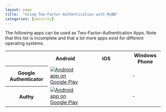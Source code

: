 ```yaml
---
layout: page
title:  "Using Two-Factor-Authentication with MyBB"
categories: [security]
---
```


The following apps can be used as Two-Factor-Authentication Apps. Note that this list is incomplete and that a lot more apps exist for different operating systems.

<table>
	<tr>
		<th></th>
		<th>Android</th>
		<th>iOS</th>
		<th>Windows Phone</th>
	</tr>
	<tr>
		<th>Google Authenticator</th>
		<td><a href="https://play.google.com/store/apps/details?id=com.google.android.apps.authenticator2"><img alt="Android app on Google Play" src="https://developer.android.com/images/brand/en_app_rgb_wo_45.png" /></a></td>
		<td><a href="https://itunes.apple.com/de/app/google-authenticator/id388497605?mt=8&uo=4" target="itunes_store" style="display:inline-block;overflow:hidden;background:url(https://linkmaker.itunes.apple.com/htmlResources/assets/de_de//images/web/linkmaker/badge_appstore-lrg.png) no-repeat;width:135px;height:40px;@media only screen{background-image:url(https://linkmaker.itunes.apple.com/htmlResources/assets/de_de//images/web/linkmaker/badge_appstore-lrg.svg);}"></a></td>
		<td>-</td>
	</tr>
	<tr>
		<th>Authy</th>
		<td><a href="https://play.google.com/store/apps/details?id=com.authy.authy"><img alt="Android app on Google Play" src="https://developer.android.com/images/brand/en_app_rgb_wo_45.png" /></a></td>
		<td><a href="https://itunes.apple.com/de/app/authy/id494168017?mt=8&uo=4" target="itunes_store" style="display:inline-block;overflow:hidden;background:url(https://linkmaker.itunes.apple.com/htmlResources/assets/de_de//images/web/linkmaker/badge_appstore-lrg.png) no-repeat;width:135px;height:40px;@media only screen{background-image:url(https://linkmaker.itunes.apple.com/htmlResources/assets/de_de//images/web/linkmaker/badge_appstore-lrg.svg);}"></a></td>
		<td>-</td>
	</tr>
</table>